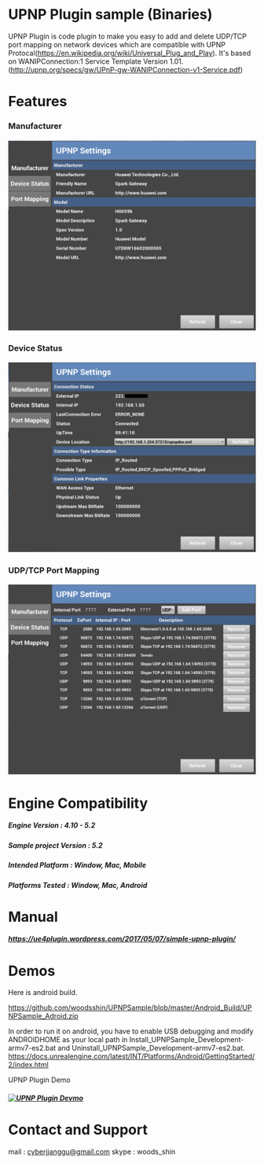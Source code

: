 ﻿# UPNP Plugin sample (Binaries)
UPNP Plugin is code plugin to make you easy to add and delete UDP/TCP port mapping on network devices which are compatible with UPNP Protocal(https://en.wikipedia.org/wiki/Universal_Plug_and_Play). It's based on WANIPConnection:1 Service Template Version 1.01.(http://upnp.org/specs/gw/UPnP-gw-WANIPConnection-v1-Service.pdf)

# Features
### Manufacturer
##### ![alt text](https://github.com/woodsshin/UPNPSample/blob/master/ScreenShot/manufacturer.png)
### Device Status 
##### ![alt text](https://github.com/woodsshin/UPNPSample/blob/master/ScreenShot/devicestatus.png)
### UDP/TCP Port Mapping
##### ![alt text](https://github.com/woodsshin/UPNPSample/blob/master/ScreenShot/portmapping.png)

# Engine Compatibility
##### Engine Version : 4.10 - 5.2
##### Sample project Version : 5.2 
##### Intended Platform : Window, Mac, Mobile 
##### Platforms Tested : Window, Mac, Android
 
# Manual 
##### https://ue4plugin.wordpress.com/2017/05/07/simple-upnp-plugin/

# Demos 
Here is android build.

https://github.com/woodsshin/UPNPSample/blob/master/Android_Build/UPNPSample_Adroid.zip

In order to run it on android, you have to enable USB debugging and modify ANDROIDHOME as your local path in Install_UPNPSample_Development-armv7-es2.bat and Uninstall_UPNPSample_Development-armv7-es2.bat.
https://docs.unrealengine.com/latest/INT/Platforms/Android/GettingStarted/2/index.html

UPNP Plugin Demo
##### [![UPNP Plugin Devmo](http://img.youtube.com/vi/_xru-Xc7Cwc/1.jpg)](https://www.youtube.com/watch?v=_xru-Xc7Cwc) 

# Contact and Support
mail : cyberjjanggu@gmail.com
skype : woods_shin


